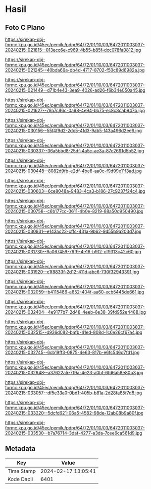 # Hasil

## Foto C Plano

https://sirekap-obj-formc.kpu.go.id/45ec/pemilu/pdpr/64/72/01/10/03/6472011003037-20240215-021815--013ecc6e-c969-4b55-b85f-dcc078fa0812.jpg

https://sirekap-obj-formc.kpu.go.id/45ec/pemilu/pdpr/64/72/01/10/03/6472011003037-20240215-021245--40bda66a-db4d-4717-8702-f50c89d6982a.jpg

https://sirekap-obj-formc.kpu.go.id/45ec/pemilu/pdpr/64/72/01/10/03/6472011003037-20240215-021449--d71b4e43-3ea9-4026-ad26-f6b34e050a45.jpg

https://sirekap-obj-formc.kpu.go.id/45ec/pemilu/pdpr/64/72/01/10/03/6472011003037-20240215-021627--79a7c86c-0a98-4e94-bb75-ec8c8cab947b.jpg

https://sirekap-obj-formc.kpu.go.id/45ec/pemilu/pdpr/64/72/01/10/03/6472011003037-20240215-030156--55f4f9d2-2dc5-4fd3-9ab5-f43a496d2ee6.jpg

https://sirekap-obj-formc.kpu.go.id/45ec/pemilu/pdpr/64/72/01/10/03/6472011003037-20240215-030337--36a5bbd8-25df-4a5c-ae3a-87c2691d5b52.jpg

https://sirekap-obj-formc.kpu.go.id/45ec/pemilu/pdpr/64/72/01/10/03/6472011003037-20240215-030448--8082d9fb-e2df-4be8-aa0c-f9d99e11f3ad.jpg

https://sirekap-obj-formc.kpu.go.id/45ec/pemilu/pdpr/64/72/01/10/03/6472011003037-20240215-030603--6ce8048a-9483-4ca3-b186-27c9237f24c4.jpg

https://sirekap-obj-formc.kpu.go.id/45ec/pemilu/pdpr/64/72/01/10/03/6472011003037-20240215-030758--c6b177cc-0611-4b0e-8219-88a50d950490.jpg

https://sirekap-obj-formc.kpu.go.id/45ec/pemilu/pdpr/64/72/01/10/03/6472011003037-20240215-030931--e143ac23-cffc-431a-9b62-9d55b9a203d7.jpg

https://sirekap-obj-formc.kpu.go.id/45ec/pemilu/pdpr/64/72/01/10/03/6472011003037-20240215-031730--9a067459-76f9-4e16-b9f2-cf9313c42c60.jpg

https://sirekap-obj-formc.kpu.go.id/45ec/pemilu/pdpr/64/72/01/10/03/6472011003037-20240215-031920--c1f8833f-2d12-411d-abc6-730f32943391.jpg

https://sirekap-obj-formc.kpu.go.id/45ec/pemilu/pdpr/64/72/01/10/03/6472011003037-20240215-032059--b4115486-a652-404f-aa60-ecb5445de661.jpg

https://sirekap-obj-formc.kpu.go.id/45ec/pemilu/pdpr/64/72/01/10/03/6472011003037-20240215-032404--4e9177b7-2d48-4eeb-8e38-39fd952e4488.jpg

https://sirekap-obj-formc.kpu.go.id/45ec/pemilu/pdpr/64/72/01/10/03/6472011003037-20240215-032515--d936d082-bafb-41ed-808d-1c6e26cf67a4.jpg

https://sirekap-obj-formc.kpu.go.id/45ec/pemilu/pdpr/64/72/01/10/03/6472011003037-20240215-032745--6cb19ff3-0875-4e63-817b-e6fc546d7fd1.jpg

https://sirekap-obj-formc.kpu.go.id/45ec/pemilu/pdpr/64/72/01/10/03/6472011003037-20240215-032948--a37622a5-7f9a-4e23-a0bf-6fd6a58e80b3.jpg

https://sirekap-obj-formc.kpu.go.id/45ec/pemilu/pdpr/64/72/01/10/03/6472011003037-20240215-033057--df5e33a0-0bd1-405b-b81a-2d28fa85f7d8.jpg

https://sirekap-obj-formc.kpu.go.id/45ec/pemilu/pdpr/64/72/01/10/03/6472011003037-20240215-033320--5dcfd621-06a5-4582-98de-12ab08b9a80f.jpg

https://sirekap-obj-formc.kpu.go.id/45ec/pemilu/pdpr/64/72/01/10/03/6472011003037-20240215-033530--b7a76714-3daf-4277-a3da-7cee6ca561d9.jpg


## Metadata

| Key        | Value               |
| ---------- | ------------------- |
| Time Stamp | 2024-02-17 13:05:41 |
| Kode Dapil | 6401                |



